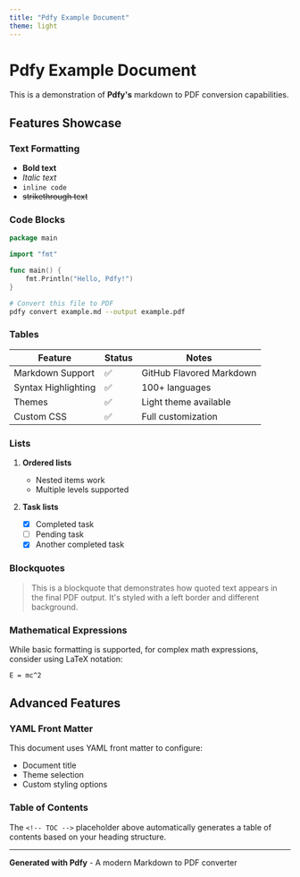 ```yaml
---
title: "Pdfy Example Document"
theme: light
---
```


# Pdfy Example Document

This is a demonstration of **Pdfy's** markdown to PDF conversion capabilities.

<!-- TOC -->

## Features Showcase

### Text Formatting

- **Bold text**
- _Italic text_
- `inline code`
- ~~strikethrough text~~

### Code Blocks

```go
package main

import "fmt"

func main() {
    fmt.Println("Hello, Pdfy!")
}
```

```bash
# Convert this file to PDF
pdfy convert example.md --output example.pdf
```

### Tables

| Feature             | Status | Notes                    |
| ------------------- | ------ | ------------------------ |
| Markdown Support    | ✅     | GitHub Flavored Markdown |
| Syntax Highlighting | ✅     | 100+ languages           |
| Themes              | ✅     | Light theme available    |
| Custom CSS          | ✅     | Full customization       |

### Lists

1. **Ordered lists**

   - Nested items work
   - Multiple levels supported

2. **Task lists**
   - [x] Completed task
   - [ ] Pending task
   - [x] Another completed task

### Blockquotes

> This is a blockquote that demonstrates how quoted text appears in the final PDF output. It's styled with a left border and different background.

### Mathematical Expressions

While basic formatting is supported, for complex math expressions, consider using LaTeX notation:

```latex
E = mc^2
```

## Advanced Features

### YAML Front Matter

This document uses YAML front matter to configure:

- Document title
- Theme selection
- Custom styling options

### Table of Contents

The `<!-- TOC -->` placeholder above automatically generates a table of contents based on your heading structure.

---

**Generated with Pdfy** - A modern Markdown to PDF converter
